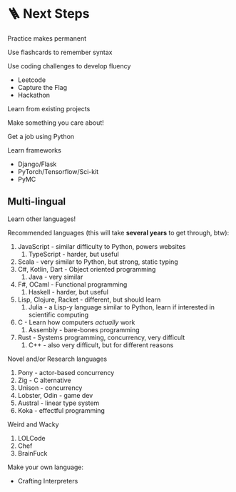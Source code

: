 # 🪜 Next Steps

Practice makes permanent

Use flashcards to remember syntax

Use coding challenges to develop fluency

- Leetcode
- Capture the Flag
- Hackathon

Learn from existing projects

Make something you care about!

Get a job using Python

Learn frameworks

- Django/Flask
- PyTorch/Tensorflow/Sci-kit
- PyMC

## Multi-lingual

Learn other languages!

Recommended languages (this will take **several years** to get through, btw):

1. JavaScript - similar difficulty to Python, powers websites
   1. TypeScript - harder, but useful
3. Scala - very similar to Python, but strong, static typing
4. C#, Kotlin, Dart - Object oriented programming 
   1. Java - very similar
5. F#, OCaml - Functional programming
   1. Haskell - harder, but useful
6. Lisp, Clojure, Racket - different, but should learn
   1. Julia - a Lisp-y language similar to Python, learn if interested in scientific computing
7. C - Learn how computers _actually_ work
   1. Assembly - bare-bones programming
8. Rust - Systems programming, concurrency, very difficult
   1. C++ - also very difficult, but for different reasons

Novel and/or Research languages

1. Pony - actor-based concurrency
2. Zig - C alternative
3. Unison - concurrency
4. Lobster, Odin - game dev
5. Austral - linear type system
6. Koka - effectful programming

Weird and Wacky

1. LOLCode
2. Chef
3. BrainFuck

Make your own language:

- Crafting Interpreters


